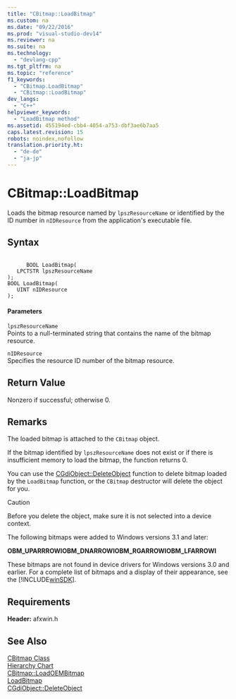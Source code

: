 ```yaml
---
title: "CBitmap::LoadBitmap"
ms.custom: na
ms.date: "09/22/2016"
ms.prod: "visual-studio-dev14"
ms.reviewer: na
ms.suite: na
ms.technology: 
  - "devlang-cpp"
ms.tgt_pltfrm: na
ms.topic: "reference"
f1_keywords: 
  - "CBitmap.LoadBitmap"
  - "CBitmap::LoadBitmap"
dev_langs: 
  - "C++"
helpviewer_keywords: 
  - "LoadBitmap method"
ms.assetid: 455194ed-cbb4-4054-a753-dbf3ae6b7aa5
caps.latest.revision: 15
robots: noindex,nofollow
translation.priority.ht: 
  - "de-de"
  - "ja-jp"
---
```

# CBitmap::LoadBitmap
Loads the bitmap resource named by `lpszResourceName` or identified by the ID number in `nIDResource` from the application's executable file.  
  
## Syntax  
  
```  
  
      BOOL LoadBitmap(  
   LPCTSTR lpszResourceName   
);  
BOOL LoadBitmap(  
   UINT nIDResource   
);  
```  
  
#### Parameters  
 `lpszResourceName`  
 Points to a null-terminated string that contains the name of the bitmap resource.  
  
 `nIDResource`  
 Specifies the resource ID number of the bitmap resource.  
  
## Return Value  
 Nonzero if successful; otherwise 0.  
  
## Remarks  
 The loaded bitmap is attached to the `CBitmap` object.  
  
 If the bitmap identified by `lpszResourceName` does not exist or if there is insufficient memory to load the bitmap, the function returns 0.  
  
 You can use the [CGdiObject::DeleteObject](../vs140/cgdiobject--deleteobject.md) function to delete bitmap loaded by the `LoadBitmap` function, or the `CBitmap` destructor will delete the object for you.  
  
> [!CAUTION]
>  Before you delete the object, make sure it is not selected into a device context.  
  
 The following bitmaps were added to Windows versions 3.1 and later:  
  
 **OBM_UPARRROWIOBM_DNARROWIOBM_RGARROWIOBM_LFARROWI**  
  
 These bitmaps are not found in device drivers for Windows versions 3.0 and earlier. For a complete list of bitmaps and a display of their appearance, see the [!INCLUDE[winSDK](../vs140/includes/winsdk_md.md)].  
  
## Requirements  
 **Header:** afxwin.h  
  
## See Also  
 [CBitmap Class](../vs140/cbitmap-class.md)   
 [Hierarchy Chart](../vs140/hierarchy-chart.md)   
 [CBitmap::LoadOEMBitmap](../vs140/cbitmap--loadoembitmap.md)   
 [LoadBitmap](http://msdn.microsoft.com/library/windows/desktop/dd145033)   
 [CGdiObject::DeleteObject](../vs140/cgdiobject--deleteobject.md)